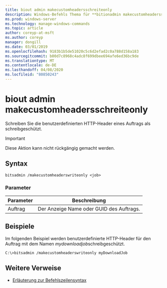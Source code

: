 ```yaml
---
title: biout admin makecustomheadersschreiteonly
description: Windows-Befehls Thema für **bitionadmin makecustomheadersschreiteonly**, mit dem die benutzerdefinierten HTTP-Header eines Auftrags schreibgeschützt werden.
ms.prod: windows-server
ms.technology: manage-windows-commands
ms.topic: article
author: coreyp-at-msft
ms.author: coreyp
manager: dongill
ms.date: 03/01/2019
ms.openlocfilehash: 9183b1b5de51020c5c6d2efad2c0a788d158a183
ms.sourcegitcommit: b00d7c8968c4adc8f699dbee694afe6ed36bc9de
ms.translationtype: MT
ms.contentlocale: de-DE
ms.lasthandoff: 04/08/2020
ms.locfileid: "80850243"
---
```

# <a name="bitsadmin-makecustomheaderswriteonly"></a>biout admin makecustomheadersschreiteonly

Schreiben Sie die benutzerdefinierten HTTP-Header eines Auftrags als schreibgeschützt.

> [!Important]
> Diese Aktion kann nicht rückgängig gemacht werden.

## <a name="syntax"></a>Syntax

```
bitsadmin /makecustomheaderswriteonly <job>
```

### <a name="parameters"></a>Parameter

| Parameter | Beschreibung |
| -------------- | -------------- |
| Auftrag | Der Anzeige Name oder GUID des Auftrags. |

## <a name="examples"></a><a name=BKMK_examples></a>Beispiele

Im folgenden Beispiel werden benutzerdefinierte HTTP-Header für den Auftrag mit dem Namen *mydownloadjob*schreibgeschützt.

```
C:\>bitsadmin /makecustomheaderswriteonly myDownloadJob
```

## <a name="additional-references"></a>Weitere Verweise

- [Erläuterung zur Befehlszeilensyntax](command-line-syntax-key.md)
